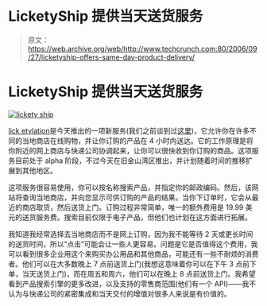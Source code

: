 # LicketyShip 提供当天送货服务

> 原文：<https://web.archive.org/web/http://www.techcrunch.com:80/2006/09/27/licketyship-offers-same-day-product-delivery/>

# LicketyShip 提供当天送货服务

[![lickety ship](img/f962f1aa3df3e14afbcc07b2dc91c860.png)](https://web.archive.org/web/20210211075341/http://www.licketyship.com/)

[lick etylation](https://web.archive.org/web/20210211075341/http://www.licketyship.com/)是今天推出的一项新服务(我们之前谈到过[这里](https://web.archive.org/web/20210211075341/http://www.beta.techcrunch.com/2006/05/11/kozmo-nostalgia-try-licketyship/))，它允许你在许多不同的当地商店在线购物，并让你订购的产品在 4 小时内送达。它的工作原理是将你附近的网上商店与快递公司协调起来，让你可以很快收到你订购的商品。这项服务目前处于 alpha 阶段，不过今天在旧金山湾区推出，并计划随着时间的推移扩展到其他地区。

这项服务很容易使用，你可以按名称搜索产品，并指定你的邮政编码。然后，该网站将查询当地商店，并向您显示可供订购的产品的结果。当你下订单时，它会从最近的商店取货，然后送货上门。订购过程非常简单，唯一的额外费用是 19.99 美元的送货服务费。搜索目前仅限于电子产品，但他们也计划在这方面进行拓展。

我知道我经常选择去当地商店而不是网上订购，因为我不能等待 2 天或更长时间的送货时间，所以“点击”可能会让一些人更容易。问题是它是否值得这个费用，我可以看到很多企业用这个来购买办公用品和其他商品，可能还有一些不耐烦的消费者。他们可以在大多数晚上 7 点前送货上门(我想这意味着你可以在下午 3 点前下单，当天送货上门)，而在周五和周六，他们可以在晚上 8 点前送货上门。我希望看到产品搜索引擎的更多改进，以及支持的零售商范围(他们有一个 API)——我不认为与快递公司的紧密集成和当天交付的增值对很多人来说是有价值的。